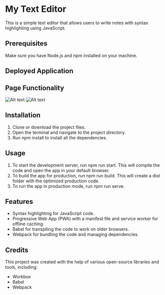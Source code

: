 # My Text Editor

This is a simple text editor that allows users to write notes with syntax highlighting using JavaScript.

## Prerequisites
Make sure you have Node.js and npm installed on your machine.

## Deployed Application

## Page Functionality
![Alt text](./src/images/image(1).png)
![Alt text](./src/images/image().png)

## Installation
1. Clone or download the project files.
2. Open the terminal and navigate to the project directory.
3. Run npm install to install all the dependencies.

## Usage
1. To start the development server, run npm run start. This will compile the code and open the app in your default browser.
2. To build the app for production, run npm run build. This will create a dist folder with the optimized production code.
3. To run the app in production mode, run npm run serve.

## Features
* Syntax highlighting for JavaScript code.
* Progressive Web App (PWA) with a manifest file and service worker for offline caching.
* Babel for transpiling the code to work on older browsers.
* Webpack for bundling the code and managing dependencies.

## Credits
This project was created with the help of various open-source libraries and tools, including:

* Workbox
* Babel
* Webpack


